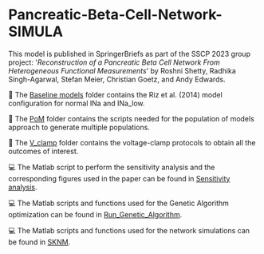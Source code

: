 # Pancreatic-Beta-Cell-Network-SIMULA

This model is published in SpringerBriefs as part of the SSCP 2023 group project: '_Reconstruction of a Pancreatic Beta Cell Network From Heterogeneous Functional Measurements_' by Roshni Shetty, Radhika Singh-Agarwal, Stefan Meier, Christian Goetz, and Andy Edwards.

:file_folder: The [Baseline models](https://github.com/meistef/Pancreatic-Beta-Cell-Network-SIMULA/tree/main/Baseline%20models) folder contains the Riz et al. (2014) model configuration for normal INa and INa_low.

:file_folder: The [PoM](https://github.com/meistef/Pancreatic-Beta-Cell-Network-SIMULA/tree/main/PoM) folder contains the scripts needed for the population of models approach to generate multiple populations. 

:file_folder: The [V_clamp](https://github.com/meistef/Pancreatic-Beta-Cell-Network-SIMULA/tree/main/V_clamp) folder contains the voltage-clamp protocols to obtain all the outcomes of interest.

:computer: The Matlab script to perform the sensitivity analysis and the corresponding figures used in the paper can be found in [Sensitivity analysis](https://github.com/meistef/Pancreatic-Beta-Cell-Network-SIMULA/tree/main/Sensitivity%20analysis).

:computer: The Matlab scripts and functions used for the Genetic Algorithm optimization can be found in [Run_Genetic_Algorithm](https://github.com/meistef/Pancreatic-Beta-Cell-Network-SIMULA/tree/main/Run_Genetic_Algorithm).

:computer: The Matlab scripts and functions used for the network simulations can be found in [SKNM](https://github.com/meistef/Pancreatic-Beta-Cell-Network-SIMULA/tree/main/SKNM).
